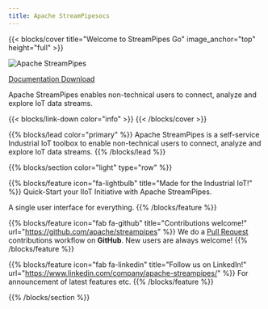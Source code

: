 ```yaml
---
title: Apache StreamPipesocs
---
```

<!--
  // Licensed to the Apache Software Foundation (ASF) under one or more
  // contributor license agreements.  See the NOTICE file distributed with
  // this work for additional information regarding copyright ownership.
  // The ASF licenses this file to You under the Apache License, Version 2.0
  // (the "License"); you may not use this file except in compliance with
  // the License.  You may obtain a copy of the License at
  //
  //    http://www.apache.org/licenses/LICENSE-2.0
  //
  // Unless required by applicable law or agreed to in writing, software
  // distributed under the License is distributed on an "AS IS" BASIS,
  // WITHOUT WARRANTIES OR CONDITIONS OF ANY KIND, either express or implied.
  // See the License for the specific language governing permissions and
  // limitations under the License.
  //
  -->

{{< blocks/cover title="Welcome to StreamPipes Go" image_anchor="top" height="full" >}}

<p class="lead"><img src="https://streampipes.apache.org/img/sp-logo-color.png" class="img-fluid" alt="Apache StreamPipes"> </p>

<a class="btn btn-lg btn-primary me-3 mb-4" href="/docs/">
Documentation <i class="fas fa-arrow-alt-circle-right ms-2"></i>
</a>
<a class="btn btn-lg btn-secondary me-3 mb-4" href="https://github.com/apache/streampipes/releases">
Download <i class="fab fa-github ms-2 "></i>
</a>

<p class="lead mt-5">Apache StreamPipes enables non-technical users to connect, analyze and explore IoT data streams.</p>
{{< blocks/link-down color="info" >}}
{{< /blocks/cover >}}

{{% blocks/lead color="primary" %}}
Apache StreamPipes is a self-service Industrial IoT toolbox to enable non-technical users to connect, analyze and explore IoT data streams.
{{% /blocks/lead %}}

{{% blocks/section color="light" type="row" %}}

{{% blocks/feature icon="fa-lightbulb" title="Made for the Industrial IoT!" %}}
Quick-Start your IIoT Initiative with Apache StreamPipes.

A single user interface for everything.
{{% /blocks/feature %}}

{{% blocks/feature icon="fab fa-github" title="Contributions welcome!" url="https://github.com/apache/streampipes" %}}
We do a [Pull Request](https://github.com/apache/streampipes/pulls) contributions workflow on **GitHub**. New users are always welcome!
{{% /blocks/feature %}}

{{% blocks/feature icon="fab fa-linkedin" title="Follow us on LinkedIn!" url="https://www.linkedin.com/company/apache-streampipes/" %}}
For announcement of latest features etc.
{{% /blocks/feature %}}

{{% /blocks/section %}}
